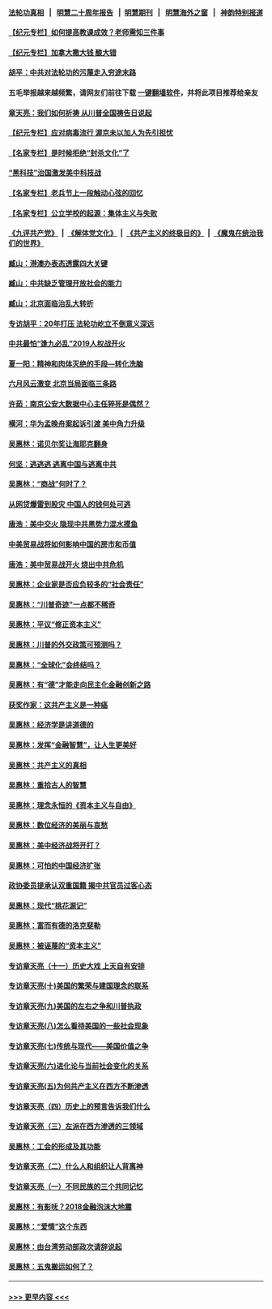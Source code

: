 #### [法轮功真相](https://github.com/gfw-breaker/truth/blob/master/README.md?t=0) &nbsp;&nbsp;|&nbsp;&nbsp; [明慧二十周年报告](https://github.com/gfw-breaker/mh-reports/blob/master/README.md?t=0) &nbsp;&nbsp;|&nbsp;&nbsp;[明慧期刊](https://github.com/gfw-breaker/mh-qikan) &nbsp;&nbsp;|&nbsp;&nbsp; [明慧海外之窗](https://github.com/gfw-breaker/mh-news/blob/master/README.md?t=0) &nbsp;&nbsp;|&nbsp;&nbsp; [神韵特别报道](https://github.com/gfw-breaker/mh-news/blob/master/shenyun.md?t=0)
#### [【纪元专栏】如何提高教课成效？老师需知三件事](../pages/nsc423/n12417848.md?t=06230202) 
#### [【纪元专栏】加拿大撒大钱 酿大错](../pages/nsc423/n12406564.md?t=06230202) 
#### [胡平：中共对法轮功的污蔑走入穷途末路](../pages/nsc423/n12266737.md?t=06230202) 
#### 五毛举报越来越频繁，请网友们前往下载 [一键翻墙软件](https://github.com/gfw-breaker/ssr-accounts)，并将此项目推荐给亲友
#### [章天亮：我们如何祈祷 从川普全国祷告日说起](../pages/nsc423/n11944627.md?t=06230202) 
#### [【纪元专栏】应对病毒流行 渥京未以加人为先引担忧](../pages/nsc423/n11875714.md?t=06230202) 
#### [【名家专栏】是时候拒绝“封杀文化”了](../pages/nsc423/n11814093.md?t=06230202) 
#### [“黑科技”治国激发美中科技战](../pages/nsc423/n11638056.md?t=06230202) 
#### [【名家专栏】老兵节上一段触动心弦的回忆](../pages/nsc423/n11646016.md?t=06230202) 
#### [【名家专栏】公立学校的起源：集体主义与失败](../pages/nsc423/n11601833.md?t=06230202) 
#### [《九评共产党》](https://github.com/begood0513/9ping.md/blob/master/README.md) &nbsp;|&nbsp; [《解体党文化》](../../../../jtdwh.md/blob/master/README.md)  &nbsp;|&nbsp; [《共产主义的终极目的》](../../../../gczydzjmd.md/blob/master/README.md) &nbsp;|&nbsp; [《魔鬼在统治我们的世界》](../../../../mgztzwmdsj.md/blob/master/README.md) 
#### [臧山：港澳办表态透露四大关键](../pages/nsc423/n11421628.md?t=06230202) 
#### [臧山：中共缺乏管理开放社会的能力](../pages/nsc423/n11407457.md?t=06230202) 
#### [臧山：北京面临治乱大转折](../pages/nsc423/n11406895.md?t=06230202) 
#### [专访胡平：20年打压 法轮功屹立不倒意义深远](../pages/nsc423/n11398800.md?t=06230202) 
#### [中共最怕“逢九必乱”2019人权战开火](../pages/nsc423/n11385248.md?t=06230202) 
#### [夏一阳：精神和肉体灭绝的手段—转化洗脑](../pages/nsc423/n11368250.md?t=06230202) 
#### [六月风云激变 北京当局面临三条路](../pages/nsc423/n11313668.md?t=06230202) 
#### [许茹：南京公安大数据中心主任猝死是偶然？](../pages/nsc423/n11064744.md?t=06230202) 
#### [横河：华为孟晚舟案起诉引渡 美中角力升级](../pages/nsc423/n11027230.md?t=06230202) 
#### [吴惠林：诺贝尔奖让海耶克翻身](../pages/nsc423/n10890049.md?t=06230202) 
#### [何坚：逃逃逃 逃离中国与逃离中共](../pages/nsc423/n10592891.md?t=06230202) 
#### [吴惠林：“商战”何时了？](../pages/nsc423/n10573558.md?t=06230202) 
#### [从网贷爆雷到股灾 中国人的钱何处可逃](../pages/nsc423/n10572800.md?t=06230202) 
#### [唐浩：美中交火 隐现中共黑势力混水摸鱼](../pages/nsc423/n10544040.md?t=06230202) 
#### [中美贸易战将如何影响中国的房市和币值](../pages/nsc423/n10543697.md?t=06230202) 
#### [唐浩：美中贸易战开火 烧出中共危机](../pages/nsc423/n10540126.md?t=06230202) 
#### [吴惠林：企业家是否应负较多的“社会责任”](../pages/nsc423/n10535022.md?t=06230202) 
#### [吴惠林：“川普奇迹”一点都不稀奇](../pages/nsc423/n10512808.md?t=06230202) 
#### [吴惠林：平议“修正资本主义”](../pages/nsc423/n10495724.md?t=06230202) 
#### [吴惠林：川普的外交政策可预测吗？](../pages/nsc423/n10462387.md?t=06230202) 
#### [吴惠林：“全球化”会终结吗？](../pages/nsc423/n10452838.md?t=06230202) 
#### [吴惠林：有“德”才能走向民主化金融创新之路](../pages/nsc423/n10432292.md?t=06230202) 
#### [获奖作家：这共产主义是一种癌](../pages/nsc423/n10431541.md?t=06230202) 
#### [吴惠林：经济学是讲道德的](../pages/nsc423/n10398014.md?t=06230202) 
#### [吴惠林：发挥“金融智慧”，让人生更美好](../pages/nsc423/n10375019.md?t=06230202) 
#### [吴惠林：共产主义的真相](../pages/nsc423/n10351394.md?t=06230202) 
#### [吴惠林：重拾古人的智慧](../pages/nsc423/n10337691.md?t=06230202) 
#### [吴惠林：理念永恒的《资本主义与自由》](../pages/nsc423/n10316274.md?t=06230202) 
#### [吴惠林：数位经济的美丽与哀愁](../pages/nsc423/n10292946.md?t=06230202) 
#### [吴惠林：美中经济战将开打？](../pages/nsc423/n10258825.md?t=06230202) 
#### [吴惠林：可怕的中国经济扩张](../pages/nsc423/n10219147.md?t=06230202) 
#### [政协委员提承认双重国籍 揭中共官员过客心态](../pages/nsc423/n10208809.md?t=06230202) 
#### [吴惠林：现代“桃花源记”](../pages/nsc423/n10185234.md?t=06230202) 
#### [吴惠林：富而有德的洛克斐勒](../pages/nsc423/n10142264.md?t=06230202) 
#### [吴惠林：被诬蔑的“资本主义”](../pages/nsc423/n10124816.md?t=06230202) 
#### [专访章天亮（十一）历史大戏 上天自有安排](../pages/nsc423/n10094905.md?t=06230202) 
#### [专访章天亮(十)美国的繁荣与建国理念的联系](../pages/nsc423/n10094899.md?t=06230202) 
#### [专访章天亮(九)美国的左右之争和川普执政](../pages/nsc423/n10094889.md?t=06230202) 
#### [专访章天亮(八)怎么看待美国的一些社会现象](../pages/nsc423/n10094857.md?t=06230202) 
#### [专访章天亮(七)传统与现代——美国价值之争](../pages/nsc423/n10093140.md?t=06230202) 
#### [专访章天亮(六)进化论与当前社会变化的关系](../pages/nsc423/n10092036.md?t=06230202) 
#### [专访章天亮(五)为何共产主义在西方不断渗透](../pages/nsc423/n10083620.md?t=06230202) 
#### [专访章天亮（四）历史上的预言告诉我们什么](../pages/nsc423/n10083606.md?t=06230202) 
#### [专访章天亮（三）左派在西方渗透的三领域](../pages/nsc423/n10081115.md?t=06230202) 
#### [吴惠林：工会的形成及其功能](../pages/nsc423/n10080633.md?t=06230202) 
#### [专访章天亮（二）什么人和组织让人背离神](../pages/nsc423/n10076637.md?t=06230202) 
#### [专访章天亮（一）不同民族的三个共同记忆](../pages/nsc423/n10074188.md?t=06230202) 
#### [吴惠林：有影呒？2018金融泡沫大地震](../pages/nsc423/n10040534.md?t=06230202) 
#### [吴惠林：“爱情”这个东西](../pages/nsc423/n10019423.md?t=06230202) 
#### [吴惠林：由台湾劳动部政次请辞说起](../pages/nsc423/n9979679.md?t=06230202) 
#### [吴惠林：五鬼搬运如何了？](../pages/nsc423/n9925338.md?t=06230202) 

----
#### [ >>> 更早内容 <<< ](../indexes/nsc423-earlier.md)
